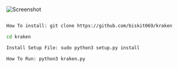 ![Screenshot](https://github.com/biskit069/sploitsnip3r/raw/main/Screenshot.png)
```bash

How To install: git clone https://github.com/biskit069/kraken

cd kraken

Install Setup File: sudo python3 setup.py install

How To Run: python3 kraken.py
